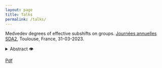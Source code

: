 ```yaml
---
layout: page
title: Talks
permalink: /talks/
---
```

Medvedev degrees of effective subshifts on groups. [Journées annuelles SDA2](https://indico.math.cnrs.fr/event/9357/), Toulouse, France, 31-03-2023. 

<details><summary> Abstract 👁 </summary>
It is known that the class of effective subshifts in $\mathbb{Z}$ can attain all $\Pi_1$ Medvedev degrees. In this talk we will discuss how this result extends to the class of finitely generated groups with decidable word problem. 
This involves codifying translation-like actions by $\mathbb{Z}$ as a subshift, and takes us to the problem of the computability of translation-like actions on locally finite graphs.</details>

[Pdf](files/talk_2.pdf)
